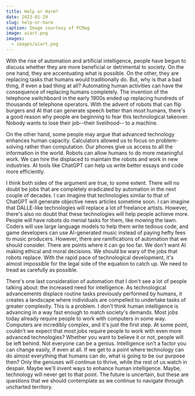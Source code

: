 ```yaml
---
title: Help or Harm?
date: 2023-01-29
slug: help-or-harm
caption: Image courtesy of PCMag
image: aiart.png
images:
  - images/aiart.png
---
```


With the rise of automation and artificial intelligence, people have begun to discuss whether they are more beneficial or detrimental to society. On the one hand, they are accentuating what is possible. On the other, they are replacing tasks that humans would traditionally do. But, why is that a bad thing, if even a bad thing at all? Automating human activities can have the consequence of replacing humans completely. The invention of the telephone switchboard in the early 1900s ended up replacing hundreds of thousands of telephone operators. With the advent of robots that can flip burgers and AI that can generate speech better than most humans, there's a good reason why people are beginning to fear this technological takeover. Nobody wants to lose their job--their livelihood-- to a machine. 

On the other hand, some people may argue that advanced technology enhances human capacity. Calculators allowed us to focus on problem-solving rather than computation. Our phones give us access to all the information in the world. Robots can allow humans to do more meaningful work. We can hire the displaced to maintain the robots and work in new industries. AI tools like ChatGPT can help us write better essays and code more efficiently. 

I think both sides of the argument are true, to some extent. There will no doubt be jobs that are completely eradicated by automation in the next couple of decades. I can imagine that technologies similar to that of ChatGPT will generate objective news articles sometime soon. I can imagine that DALLE-like technologies will replace a lot of freelance artists. However, there's also no doubt that these technologies will help people achieve more. People will have robots do menial tasks for them, like mowing the lawn. Coders will use large language models to help them write tedious code, and game developers can use AI-generated music instead of paying hefty fees to music producers. However, there are ramifications of automation that we should consider. There are points where it can go too far. We don't want AI making ethical and moral decisions. We should be wary of the jobs that robots replace. With the rapid pace of technological development, it's almost impossible for the legal side of the equation to catch up. We need to tread as carefully as possible.

There's one last consideration of automation that I don't see a lot of people talking about: the increased need for intelligence. As technological advancements displace routine tasks previously performed by humans, it creates a landscape where individuals are compelled to undertake tasks of greater complexity. This is a problem. I don't think human intelligence is advancing in a way fast enough to match society's demands. Most jobs today already require people to work with computers in some way. Computers are incredibly complex, and it's just the first step. At some point, couldn't we expect that most jobs require people to work with even more advanced technologies? Whether you want to believe it or not, people will be left behind. Not everyone can be a genius. Intelligence isn't a factor you can change easily, if even at all. If we get to a point where technology can do almost everything that humans can do, what is going to be our purpose then? Only the geniuses will continue to thrive, while the rest of us watch in despair. Maybe we'll invent ways to enhance human intelligence. Maybe, technology will never get to that point. The future is uncertain, but these are questions that we should contemplate as we continue to navigate through uncharted territory. 